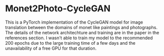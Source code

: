 # Monet2Photo-CycleGAN
This is a PyTorch implementation of the CycleGAN model for image translation between the domains of monet like paintings and photographs. The details of the network architechture and training are in the paper in the references section. I wasn't able to train my model to the recommended 200 epochs due to the large training time of a few days and the unavailability of a free GPU for that duration.
